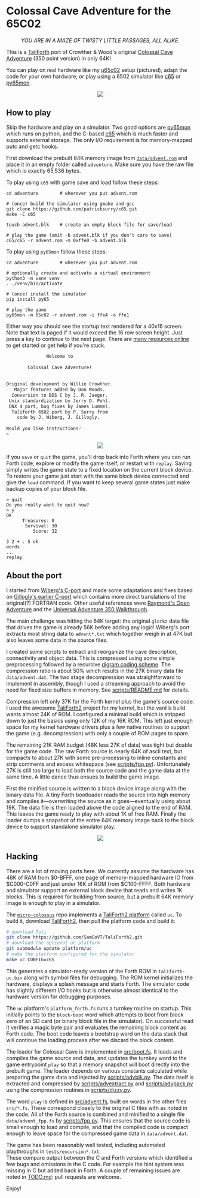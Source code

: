 Colossal Cave Adventure for the 65C02
===

<p align="center"><em>
YOU ARE IN A MAZE OF TWISTY LITTLE PASSAGES, ALL ALIKE.
</em></p>

This is a [TaliForth][tali] port of Crowther & Wood's original 
[Colossal Cave Adventure](cca) (350 point version) in only 64K!

You can play on real hardware like my [&micro;65c02](uc) setup (pictured), 
adapt the code for your own hardware,
or play using a 6502 simulator like [c65][c65] or [py65mon][py65].

<p align="center">
  <img src="doc/adventure-splash.jpeg" />
</p>

[cca]: https://en.wikipedia.org/wiki/Colossal_Cave_Adventure
[tali]: https://github.com/SamCoVT/TaliForth2
[uc]: https://github.com/patricksurry/taliforth-uc
[c65]: https://github.com/patricksurry/c65
[py65]: https://github.com/mnaberez/py65
[rom]: https://github.com/patricksurry/advent-forth/raw/refs/heads/main/data/advent.rom

How to play
---

Skip the hardware and play on a simulator.
Two good options are
[py65mon][py65] which runs on python, and the C-based 
[c65][c65] which is much faster and supports external storage.
The only I/O requirement is for memory-mapped putc and getc hooks.

First download the prebuilt 64K memory image from [`data/advent.rom`][rom]
and place it in an empty folder called `adventure`.
Make sure you have the raw file which is exactly 65,536 bytes. 

To play using `c65`  with game save and load follow these steps:
```
cd adventure        # wherever you put advent.rom

# (once) build the simulator using gmake and gcc
git clone https://github.com/patricksurry/c65.git
make -C c65

touch advent.blk    # create an empty block file for save/load

# play the game (omit -b advent.blk if you don't care to save)
c65/c65 -r advent.rom -m 0xffe0 -b advent.blk
```

To play using `py65mon` follow these steps:

```
cd adventure        # wherever you put advent.rom

# optionally create and activate a virtual environment
python3 -m venv venv
. ./venv/bin/activate

# (once) install the simulator
pip install py65

# play the game
py65mon -m 65c02 -r advent.rom -i ffe4 -o ffe1
```

Either way you should see the startup text rendered for a 40x16 screen.
Note that text is paged if it would exceed the 16 row screen height.
Just press a key to continue to the next page. 
There are [many resources online](https://rickadams.org/adventure/) 
to get started or get help if you're stuck.

```sh
               Welcome to                                               
                                                                        
        Colossal Cave Adventure!                                        
                                                                        
                                                                        
Original development by Willie Crowther.                                
   Major features added by Don Woods.                                   
  Conversion to BDS C by J. R. Jaeger.                                  
 Unix standardization by Jerry D. Pohl.                                 
 QNX 4 port, bug fixes by James Lummel.                                 
  Taliforth 6502 port by P. Surry from                                  
    code by J. Wiberg, J. Gillogly.                                     
                                                                        
Would you like instructions?                                            
> 
```

<p align="center">
  <img src="doc/adventure-help.jpeg" />
</p>

If you `save` or `quit` the game, you'll drop back into Forth
where you can run Forth code, explore or modify the game itself,
or restart with `replay`.
Saving simply writes the game state to a fixed location on the current block device.
To restore your game just start with the same block device connected
and give the `load` command.
If you want to keep several game states just make backup copies of your block file.

```
> quit                      
Do you really want to quit now?         
> y                                     
OK                                      
      Treasures: 0                      
       Survival: 30                     
          Score: 32                     
                                    
3 2 + . 5 ok
words
...
replay
```

About the port
---

I started from 
[Wiberg's C-port](https://github.com/troglobit/adventure) 
and made some adaptations and fixes based on 
[Gillogly's earlier C-port](https://www.ifarchive.org/indexes/if-archive/games/source/)
which contains more direct translations of the original(?) FORTRAN code.
Other useful references were [Raymond's Open Adventure](https://gitlab.com/esr/open-adventure)
and the [Universal Adventure 350 Walkthrough](https://www.mipmip.org/dev/IFrescue/ajf/Universal350.html).

The main challenge was hitting the 64K target:
the original `glorkz` data file that drives
the game is already 56K before adding any logic!
Wiberg's port extracts most string data to `advent*.txt`
which together weigh in at 47K but also leaves some data in the source files.

I created some scripts to extract and reorganize the cave description,
connectivity and object data.  This is compressed using some simple preprocessing
followed by a recursive [digram coding scheme](https://en.wikipedia.org/wiki/Byte_pair_encoding).
The compression ratio is about 50% which results in the 27K
binary data file `data/advent.dat`.
The two stage decompression was straightforward to implement in assembly,
though I used a streaming approach to avoid the need for fixed size buffers in memory.
See [scripts/README.md](scripts/README.md) for details.

Compression left only 37K for the Forth kernel plus the game's source code.
I used the awesome [TaliForth2][tali] project
for my kernel, but the vanilla build wants almost 24K of ROM.
I configured a minimal build which is stripped down to just the basics
using only 12K of my 16K ROM.
This left just enough space for my kernel hardware drivers
plus a few native routines to support the game (e.g. decompression)
with only a couple of ROM pages to spare.

The remaining 21K RAM budget (48K less 27K of data)
was tight but doable for the game code.
The raw Forth source is nearly 64K of ascii text, but compacts to about 27K
with some pre-processing to inline constants and strip comments and excess whitespace 
(see [scripts/fpp.py](fpp.py)).
Unfortunately 27K is still too large to load both the source code and the game data at the same time.
A little dance thus ensues to build the game image.

First the minified source is written to a block device image along with the binary data file.
A tiny Forth bootloader reads the source
into high memory and compiles it&mdash;overwriting the source as it goes&mdash;eventually using about 19K.
The data file is then loaded above the code aligned to the end of RAM.
This leaves the game ready to play with about 1K of free RAM.
Finally the loader dumps a snapshot of the entire 64K memory image 
back to the block device to support standalone simulator play.

<p align="center">
  <img src="doc/adventure-enter.jpeg" />
</p>

Hacking
---

There are a lot of moving parts here.  We currently assume the hardware
has 48K of RAM from $0-BFFF,
one page of memory-mapped hardware IO from $C000-C0FF
and just under 16K of ROM from $C100-FFFF.
Both hardware and simulator support an external block device that
reads and writes 1K blocks.  This is required for building from source, but
a prebuilt 64K memory image is enough to play in a simulator.

The [`micro-colossus`][uc] repo implements a 
[TaliForth2 platform](https://github.com/SamCoVT/TaliForth2/tree/master-64tass/platform) called `uc`.
To build it, download [TaliForth2][tali], then pull the platform code and build it:
```sh
# download Tali
git clone https://github.com/SamCoVT/TaliForth2.git
# download the optional uc platform
git submodule update platform/uc
# make the platform configured for the simulator
make uc CONFIG=c65
```
This generates a simulator-ready version of the Forth ROM in `taliforth-uc.bin` 
along with symbol files for debugging.
The ROM kernel initializes the hardware, 
displays a splash message and starts Forth.
The simulator code has slightly different I/O hooks
but is otherwise almost identical to the hardware version
for debugging purposes.

The `uc` platform's `platform_forth.fs` runs a turnkey routine
on startup. 
This initially points to the `block-boot` word 
which attempts to boot from block zero of an SD card 
(or binary block file in the simulator).
On successful read it verifies a magic byte pair 
and evaluates the remaining block content as Forth code.
The boot code leaves a bootstrap word on the data stack 
that will continue the loading process after we discard
the block content.

The loader for Colossal Cave is implemented in [src/boot.fs](src/boot.fs).
It loads and compiles the game source and data, 
and updates the turnkey word to the game entrypoint `play`
so that a memory snapshot will boot directly into the prebuilt game.
The loader depends on various constants calculated while preparing
the game data and injected by [scripts/advblk.py](scripts/advblk.py).
The data itself is extracted and compressed by 
[scripts/advextract.py](scripts/advextract.py)
and [scripts/advpack.py](scripts/advpack.py) 
using the compression routines in [scripts/dizzy.py](scripts/dizzy.py).

The word `play` is defined in [src/advent.fs](src/advent.fs),
built on words in the other files `src/*.fs`.
These correspond closely to the original C files with
as noted in the code.
All of the Forth source is combined and minified to 
a single file `data/advent_fpp.fs` by [scripts/fpp.py](scripts/fpp.py).
This ensures that the source code is small enough to load 
and compile, and that the compiled code is compact enough 
to leave space for the compressed game data in `data/advent.dat`.

The game has been reasonably well tested, including automated
playthroughs in `tests/excursion*.txt`.  
These compare output between the C and Forth versions 
which identified a few bugs and omissions in the C code.
For example the hint system was missing in C but added back in Forth.
A couple of remaining issues are noted in [TODO.md](TODO.md): 
pull requests are welcome.

Enjoy!